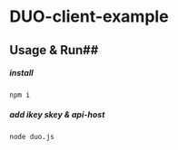 # DUO-client-example

## Usage & Run##

##### install #####
``` npm i ```
##### add ikey skey & api-host #####
``` node duo.js ```
